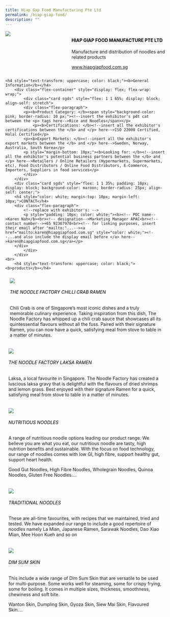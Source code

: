 ```yaml
---
title: Hiap Gap Food Manufacturing Pte Ltd
permalink: /hiap-giap-food/
description: ""
---
```

<div class="flex-paragraph">
		<!--hi there! this is a comment and will provide you with instructional guides-->
		<!--insert booth number here!-->
		<p style="text-transform: uppercase"></p></div>
			<div class="flex-container" style="display: flex; flex-wrap: wrap;">
				<!--insert DOWNLOAD link of company logo between the " marks!-->
			<div class="card sgds" style="flex: 1 1 40%; display: block;"><img src="https://drive.google.com/uc?id=1a8lsJknuKzbpCuS3tdQ3WN9qWy5eNKn-&amp;export=download"></div>
	<div class="card-sgds" style="flex: 1 1 58%; display: block; margin-left: 3px">
		<h4 style="text-transform: uppercase; color: black;"><!--insert the exhibitor's name between the <b> tags here--><b>Hiap Giap Food Manufacture Pte Ltd</b></h4><!--insert the exhibitor's description between the <p> tags here-->
		<p>Manufacture and distribution of noodles and related products</p>
		<!--insert the exhibitor's website link, making sure there is "https:// www." present please. make sure the entire https link goes in between the " marks-->
		<p><a href="https://www.hiapgiapfood.com.sg" target="_blank"><!--insert the www website link here (no need for https)-->www.hiapgiapfood.com.sg</a></p>
	</div>
</div>



	<h4 style="text-transform: uppercase; color: black;"><b>General Information</b></h4>
		<div class="flex-container" style="display: flex; flex-wrap: wrap;">
			<div class="card sgds" style="flex: 1 1 65%; display: block; align-self: stretch">
			<div class="flex-paragraph">
			<p><b>Product Category: </b><span style="background-color: pink; border-radius: 10 px;"><!--insert the exhibitor's pdt cat between the <p> tags here-->Rice and Noodles</span></p> 
				<p><b>Certifications: </b><!--insert all the exhibitor's certifications between the </b> and </p> here-->ISO 22000 Certified, Halal Certified</p>
			<p><b>Export Markets: </b><!--insert all the exhibitor's export markets between the </b> and </p> here-->Sweden, Norway, Australia, South Korea</p>
			<p style="margin-bottom: 10px;"><b>Looking for: </b><!--insert all the exhibitor's potential business partners between the </b> and </p> here-->Retailers / Online Retailers (Hypermarkets, Supermarkets, etc), Food Distributors / Online Food Distributors, E-Commerce, Importers, Suppliers in food services</p>
			</div>
		</div>
		<div class="card sgds" style="flex: 1 1 35%; padding: 10px; display: block; background-color: maroon; border-radius: 25px; align-self: center;">
		<h4 style="color: white; margin-top: 10px; margin-left: 10px;">CONTACT</h4>
		<div class="flex-paragraph">
			<!--replace with exhibitor's: -->
			<p style="padding: 10px; color: white;"><b><!-- POC name-->Karen Nah</b><br><!-- designation-->Marketing Manager APAC<br><!--contact number-->+65 92367978<br><!-- for linking purposes, insert their email after "mailto:"...--><a href="mailto:karen@hiapgiapfood.com.sg" style="color: white;"><!--...and also include the display email before </a> here-->karen@hiapgiapfood.com.sg</a></p>
		</div>
			</div>
		</div>
	<br>
		<h4 style="text-transform: uppercase; color: black;"><b>products</b></h4>
<div style="display: flex; flex-wrap: wrap;">
&nbsp; <div class="card sgds" style="flex: 1 1 47%; margin: 10px; display: block;"><!--insert the exhibitor's DOWNLOAD image for product between the " marks here-->
	<div class="flex-image" style="display: block;"><img src="https://drive.google.com/uc?id=1pymCnGp4dU0VBXRNXRTiySh8SRiVYHtx&amp;export=download"></div>
	<div class="flex-paragraph">
		<h6 style="text-transform: uppercase; color: black;"><!--insert product name before </h6> and product description after <p>-->The Noodle Factory Chilli Crab Ramen</h6>
		<p>Chili Crab is one of Singapore’s most iconic dishes and a truly memorable culinary experience. Taking inspiration from this dish, The Noodle Factory has whipped up a chili crab sauce that showcases all its quintessential flavours without all the fuss. Paired with their signature Ramen, you can now have a quick, satisfying meal from stove to table in a matter of minutes.</p></div>
	</div>
		<div class="card sgds" style="flex: 1 1 47%; margin: 10px; display: block;">
		<div class="flex-image" style="display: block;"><img src="https://drive.google.com/uc?id=1lbgqjHR5gTeip16sqq34iXg37LdyyMdV&amp;export=download"></div>
	<div class="flex-paragraph">
		<h6 style="text-transform: uppercase; color: black;">  
The Noodle Factory Laksa Ramen</h6>
		<p>Laksa, a local favourite in Singapore. The Noodle Factory has created a luscious laksa gravy that is delightful with the flavours of dried shrimps and lemon grass. Best enjoyed with their signature Ramen for a quick, satisfying meal from stove to table in a matter of minutes.</p></div>
	</div>
		<div class="card sgds" style="flex: 1 1 47%; margin: 10px; display: block;">
		<div class="flex-image" style="display: block;"><img src="https://drive.google.com/uc?id=1ngab_mFRewajC_h0z2fdO4VruGtIZ1Zy&amp;export=download"></div>
	<div class="flex-paragraph">
		<h6 style="text-transform: uppercase; color: black;">Nutritious Noodles</h6>
		<p>A range of nutritious noodle options leading our product range. We believe you are what you eat, our nutritious noodle are tasty, high nutrition benefits and sustainable. With the focus on food technology, our range of noodles comes with low GI, high fibre, support healthy gut, support heart health.

Good Gut Noodles, High Fibre Noodles, Wholegrain Noodles, Quinoa Noodles, Gluten Free Noodles….</p></div>
		</div>
		<div class="card sgds" style="flex: 1 1 47%; margin: 10px; display: block;">
		<div class="flex-image" style="display: block;"><img src="https://drive.google.com/uc?id=1n6lg-SF-7SlkV9xeVzs6fmHTzi4utohD&amp;export=download"></div>
	<div class="flex-paragraph">
		<h6 style="text-transform: uppercase; color: black;">Traditional Noodles</h6>
		<p>These are all-time favourites, with recipes that we maintained, tried and tested. We have expanded our range to include a good repertoire of noodles namely La Mian, Japanese Ramen, Sarawak Noodles, Dao Xiao Mian, Mee Hoon Kueh and so on</p></div>
	</div>
		<div class="card sgds" style="flex: 1 1 47%; margin: 10px; display: block;">
		<div class="flex-image" style="display: block;"><img src="https://drive.google.com/u/0/uc?id=1hUbtoyTcKR4jgp7hvMp1eYQp0tNFONUt&amp;export=download"></div>
	<div class="flex-paragraph">
		<h6 style="text-transform: uppercase; color: black;">Dim Sum Skin</h6>
		<p>This include a wide range of Dim Sum Skin that are versatile to be used for multi-purpose. Some works well for steaming, some for crispy frying, some for boiling. It comes in multiple sizes, thickness, smoothness, chewiness and soft bite.

Wanton Skin, Dumpling Skin, Gyoza Skin, Siew Mai Skin, Flavoured Skin….</p></div>
	</div>
	<!--don't delete these 2 tags. double check how the layout looks on the right too and lemme know if there are any problems! thank u so much for ur hardwork!-->
	</div>